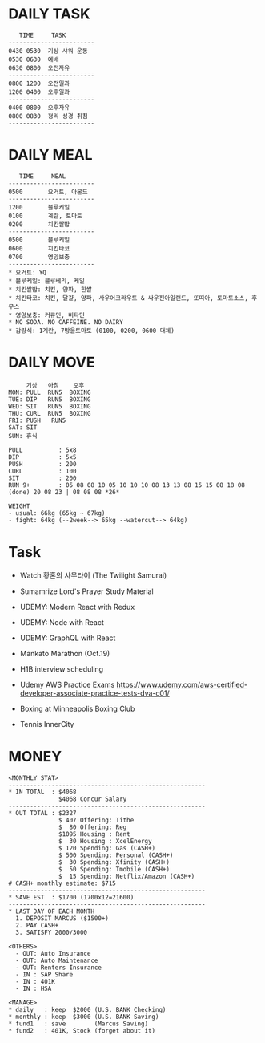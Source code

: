 # DAILY TASK
  ```
     TIME     TASK
  ------------------------
  0430 0530  기상 샤워 운동
  0530 0630  예배
  0630 0800  오전자유
  ------------------------
  0800 1200  오전일과
  1200 0400  오후일과
  ------------------------
  0400 0800  오후자유
  0800 0830  정리 성경 취침     
  ------------------------
  ```
  
  # DAILY MEAL
  ```
     TIME     MEAL
  ------------------------
  0500       요거트, 아몬드
  ------------------------
  1200       블루케일
  0100       계란, 토마토
  0200       치킨쌀밥
  ------------------------
  0500       블루케일
  0600       치킨타코
  0700       영양보충
  ------------------------
  * 요거트: YQ
  * 블루케일: 블루베리, 케일
  * 치킨쌀밥: 치킨, 양파, 흰쌀
  * 치킨타코: 치킨, 달걀, 양파, 사우어크라우트 & 싸우전아일랜드, 또띠아, 토마토소스, 후무스
  * 영양보충: 커큐민, 비타민
  * NO SODA. NO CAFFEINE. NO DAIRY
  * 감량식: 1계란, 7방울토마토 (0100, 0200, 0600 대체)
  ```

# DAILY MOVE
  ```
       기상   아침    오후
  MON: PULL  RUN5  BOXING
  TUE: DIP   RUN5  BOXING
  WED: SIT   RUN5  BOXING
  THU: CURL  RUN5  BOXING
  FRI: PUSH   RUN5
  SAT: SIT
  SUN: 휴식
  
  PULL          : 5x8
  DIP           : 5x5
  PUSH          : 200
  CURL          : 100
  SIT           : 200
  RUN 9+        : 05 08 08 10 05 10 10 10 08 13 13 08 15 15 08 18 08 (done) 20 08 23 | 08 08 08 *26*
  
  WEIGHT
  - usual: 66kg (65kg ~ 67kg)
  - fight: 64kg (--2week--> 65kg --watercut--> 64kg)
  ```

# Task
* Watch 황혼의 사무라이 (The Twilight Samurai)
* Sumamrize Lord's Prayer Study Material
* UDEMY: Modern React with Redux
* UDEMY: Node with React
* UDEMY: GraphQL with React

* Mankato Marathon (Oct.19)
* H1B interview scheduling
* Udemy AWS Practice Exams https://www.udemy.com/aws-certified-developer-associate-practice-tests-dva-c01/
* Boxing at Minneapolis Boxing Club
* Tennis InnerCity
  
# MONEY
```
<MONTHLY STAT>
-------------------------------------------------------
* IN TOTAL  : $4068
              $4068 Concur Salary
-------------------------------------------------------
* OUT TOTAL : $2327
              $ 407 Offering: Tithe
              $  80 Offering: Reg
              $1095 Housing : Rent
              $  30 Housing : XcelEnergy
              $ 120 Spending: Gas (CASH+)
              $ 500 Spending: Personal (CASH+)
              $  30 Spending: Xfinity (CASH+)
              $  50 Spending: Tmobile (CASH+)
              $  15 Spending: Netflix/Amazon (CASH+)
# CASH+ monthly estimate: $715
-------------------------------------------------------
* SAVE EST  : $1700 (1700x12=21600)
-------------------------------------------------------
* LAST DAY OF EACH MONTH
  1. DEPOSIT MARCUS ($1500+)
  2. PAY CASH+
  3. SATISFY 2000/3000
              
<OTHERS>
  - OUT: Auto Insurance
  - OUT: Auto Maintenance
  - OUT: Renters Insurance
  - IN : SAP Share
  - IN : 401K
  - IN : HSA

<MANAGE>
* daily   : keep  $2000 (U.S. BANK Checking)
* monthly : keep  $3000 (U.S. BANK Saving)
* fund1   : save        (Marcus Saving)
* fund2   : 401K, Stock (forget about it)
```
